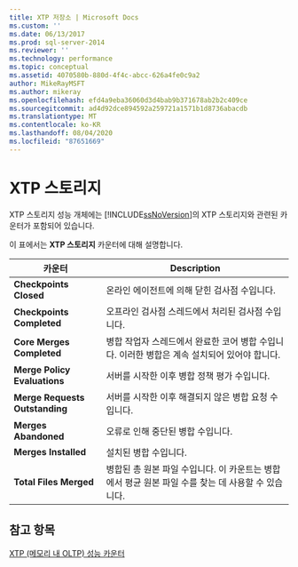 ```yaml
---
title: XTP 저장소 | Microsoft Docs
ms.custom: ''
ms.date: 06/13/2017
ms.prod: sql-server-2014
ms.reviewer: ''
ms.technology: performance
ms.topic: conceptual
ms.assetid: 4070580b-880d-4f4c-abcc-626a4fe0c9a2
author: MikeRayMSFT
ms.author: mikeray
ms.openlocfilehash: efd4a9eba36060d3d4bab9b371678ab2b2c409ce
ms.sourcegitcommit: ad4d92dce894592a259721a1571b1d8736abacdb
ms.translationtype: MT
ms.contentlocale: ko-KR
ms.lasthandoff: 08/04/2020
ms.locfileid: "87651669"
---
```

# <a name="xtp-storage"></a>XTP 스토리지
  XTP 스토리지 성능 개체에는 [!INCLUDE[ssNoVersion](../../includes/ssnoversion-md.md)]의 XTP 스토리지와 관련된 카운터가 포함되어 있습니다.  
  
 이 표에서는 **XTP 스토리지** 카운터에 대해 설명합니다.  
  
|카운터|Description|  
|-------------|-----------------|  
|**Checkpoints Closed**|온라인 에이전트에 의해 닫힌 검사점 수입니다.|  
|**Checkpoints Completed**|오프라인 검사점 스레드에서 처리된 검사점 수입니다.|  
|**Core Merges Completed**|병합 작업자 스레드에서 완료한 코어 병합 수입니다. 이러한 병합은 계속 설치되어 있어야 합니다.|  
|**Merge Policy Evaluations**|서버를 시작한 이후 병합 정책 평가 수입니다.|  
|**Merge Requests Outstanding**|서버를 시작한 이후 해결되지 않은 병합 요청 수입니다.|  
|**Merges Abandoned**|오류로 인해 중단된 병합 수입니다.|  
|**Merges Installed**|설치된 병합 수입니다.|  
|**Total Files Merged**|병합된 총 원본 파일 수입니다. 이 카운트는 병합에서 평균 원본 파일 수를 찾는 데 사용할 수 있습니다.|  
  
## <a name="see-also"></a>참고 항목  
 [XTP &#40;메모리 내 OLTP&#41; 성능 카운터](../../integration-services/performance/performance-counters.md)  
  
  
